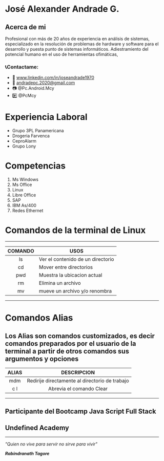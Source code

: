 # José Alexander Andrade G.
## Acerca de mi
Profesional con más de 20 años de experiencia en análisis de sistemas, especializado en la resolución de problemas de hardware y software para el desarrollo y puesta punto de sistemas informáticos. Adiestramiento del potencial humano en el uso de herramientas ofimáticas, 

### 📞Contactame:
- 🔵 www.linkedin.com/in/joseandrade1970
- 📨 andradepc.2020@gmail.com
- 📷 @Pc.Android.Mcy
- #️⃣ @PcMcy

# Experiencia Laboral #
- Grupo 3PL Panamericana
- Drogeria Farvenca
- CeproAlarm
- Grupo Lony

# Competencias #
   1. Ms Windows
   2. Ms Office
   3. Linux
   1. Libre Office 
   4. SAP 
   5. IBM As/400
   6. Redes Ethernet
   
# Comandos de la terminal de Linux 
  ---      
 | COMANDO |         USOS                      |
 :---------:|----------------------------------|
 |   ls    | Ver el contenido de un directorio |
 |   cd    | Mover entre directorios           | 
 |   pwd   | Muestra la ubicacion actual       |
 |   rm    | Elimina un archivo                |
 |   mv    | mueve un archivo y/o renombra     |
 ---

# Comandos Alias
**Los Alias son comandos customizados, es decir comandos preparados por el usuario de la terminal a partir de otros comandos sus argumentos y opciones**
--
| ALIAS | DESCRIPCION 
:------:|:-------------:|
| mdm | Redirije directamente al directorio de trabajo |
| c l | Abrevia el comando Clear|
---

## Participante del Bootcamp Java Script Full Stack 

## Undefined Academy
***

 *"Quien no vive para servir no sirve para vivir"*

***Rabindranath Tagore***

